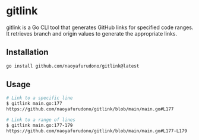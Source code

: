 # gitlink

gitlink is a Go CLI tool that generates GitHub links for specified code ranges. It retrieves branch and origin values to generate the appropriate links.

## Installation

```bash
go install github.com/naoyafurudono/gitlink@latest
```

## Usage

```bash
# Link to a specific line
$ gitlink main.go:177
https://github.com/naoyafurudono/gitlink/blob/main/main.go#L177

# Link to a range of lines
$ gitlink main.go:177-179
https://github.com/naoyafurudono/gitlink/blob/main/main.go#L177-L179
```

